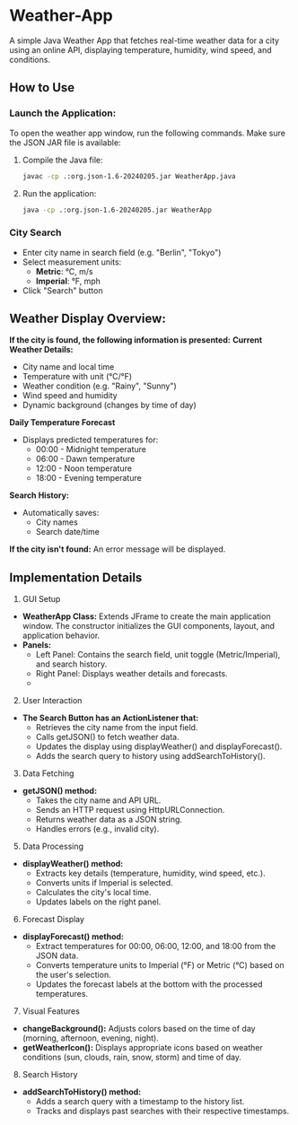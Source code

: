 # Weather-App
A simple Java Weather App that fetches real-time weather data for a city using an online API, displaying temperature, humidity, wind speed, and conditions.

## How to Use
### Launch the Application: 
To open the weather app window, run the following commands. Make sure the JSON JAR file is available:
  1. Compile the Java file:
        ```bash
        javac -cp .:org.json-1.6-20240205.jar WeatherApp.java
        ```
  2. Run the application:
        ```bash
        java -cp .:org.json-1.6-20240205.jar WeatherApp
        ```
### City Search
- Enter city name in search field (e.g. "Berlin", "Tokyo")
- Select measurement units:
  - **Metric**: °C, m/s
  - **Imperial**: °F, mph
- Click "Search" button



## Weather Display Overview:
**If the city is found, the following information is presented:**
**Current Weather Details:**
- City name and local time
- Temperature with unit (°C/°F)
- Weather condition (e.g. "Rainy", "Sunny")
- Wind speed and humidity
- Dynamic background (changes by time of day)

**Daily Temperature Forecast**
- Displays predicted temperatures for:
  - 00:00 - Midnight temperature
  - 06:00 - Dawn temperature
  - 12:00 - Noon temperature
  - 18:00 - Evening temperature

**Search History:**
- Automatically saves:
  - City names
  - Search date/time

**If the city isn't found:**
An error message will be displayed.


## Implementation Details
1. GUI Setup
  - **WeatherApp Class:** Extends JFrame to create the main application window. The constructor initializes the GUI components, layout, and application behavior.
  - **Panels:** 
    - Left Panel: Contains the search field, unit toggle (Metric/Imperial), and search history.
    - Right Panel: Displays weather details and forecasts.
    - 
2. User Interaction
- **The Search Button has an ActionListener that:** 
  - Retrieves the city name from the input field.
  - Calls getJSON() to fetch weather data.
  - Updates the display using displayWeather() and displayForecast().
  - Adds the search query to history using addSearchToHistory().

3. Data Fetching
- **getJSON() method:** 
  - Takes the city name and API URL.
  - Sends an HTTP request using HttpURLConnection.
  - Returns weather data as a JSON string.
  - Handles errors (e.g., invalid city).

5. Data Processing
- **displayWeather() method:**
  - Extracts key details (temperature, humidity, wind speed, etc.).
  - Converts units if Imperial is selected.
  - Calculates the city's local time.
  - Updates labels on the right panel.

6. Forecast Display
- **displayForecast() method:**
  - Extract temperatures for 00:00, 06:00, 12:00, and 18:00 from the JSON data.
  - Converts temperature units to Imperial (°F) or Metric (°C) based on the user's selection.
  - Updates the forecast labels at the bottom with the processed temperatures.
    
7. Visual Features
  - **changeBackground():** Adjusts colors based on the time of day (morning, afternoon, evening, night).
  - **getWeatherIcon():** Displays appropriate icons based on weather conditions (sun, clouds, rain, snow, storm) and time of day.

8. Search History
- **addSearchToHistory() method:**
  - Adds a search query with a timestamp to the history list.
  - Tracks and displays past searches with their respective timestamps.
